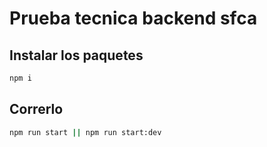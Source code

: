 # Prueba tecnica backend sfca

## Instalar los paquetes

```sh
npm i
```

## Correrlo

```sh
npm run start || npm run start:dev
```
